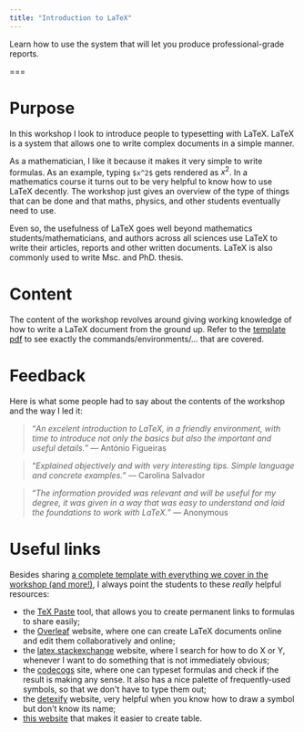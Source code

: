 ```yaml
---
title: "Introduction to LaTeX"
---
```


Learn how to use the system that will let you produce professional-grade reports.

===

# Purpose

In this workshop I look to introduce people to typesetting with LaTeX. LaTeX is a system that allows one to write complex documents in a simple manner.

As a mathematician, I like it because it makes it very simple to write formulas. As an example, typing `$x^2$` gets rendered as $x^2$.
In a mathematics course it turns out to be very helpful to know how to use LaTeX decently. The workshop just gives an overview of the type of things that can be done and that maths, physics, and other students eventually need to use.

Even so, the usefulness of LaTeX goes well beyond mathematics students/mathematicians, and authors across all sciences use LaTeX to write their articles, reports and other written documents.
LaTeX is also commonly used to write Msc. and PhD. thesis.


# Content

The content of the workshop revolves around giving working knowledge of how to write a LaTeX document from the ground up.
Refer to the [template pdf][gh-doc] to see exactly the commands/environments/... that are covered.


# Feedback

Here is what some people had to say about the contents of the workshop and the way I led it:

 > “*An excelent introduction to LaTeX, in a friendly environment, with time to introduce not only the basics but also the important and useful details.*”  &mdash; António Figueiras

<!-- -->

 > “*Explained objectively and with very interesting tips. Simple language and concrete examples.*”  &mdash; Carolina Salvador

<!-- -->

 > “*The information provided was relevant and will be useful for my degree, it was given in a way that was easy to understand and laid the foundations to work with LaTeX.*”  &mdash; Anonymous


# Useful links

Besides sharing [a complete template with everything we cover in the workshop (and more!)][gh-doc], I always point the students to these _really_ helpful resources:

 - the [TeX Paste][texpaste] tool, that allows you to create permanent links to formulas to share easily;
 - the [Overleaf][overleaf] website, where one can create LaTeX documents online and edit them collaboratively and online;
 - the [latex.stackexchange][latexse] website, where I search for how to do X or Y, whenever I want to do something that is not immediately obvious;
 - the [codecogs][codecogs] site, where one can typeset formulas and check if the result is making any sense. It also has a nice palette of frequently-used symbols, so that we don't have to type them out;
 - the [detexify][detexify] website, very helpful when you know how to draw a symbol but don't know its name;
 - [this website][tables] that makes it easier to create table.

[texpaste]: https://mathspp.com/texpaste
[overleaf]: https://www.overleaf.com?r=ff360a64&rm=d&rs=b
[latexse]: https://tex.stackexchange.com/
[codecogs]: https://www.codecogs.com/latex/eqneditor.php
[detexify]: http://detexify.kirelabs.org/classify.html
[tables]: https://www.tablesgenerator.com/
[gh-doc]: https://github.com/RojerGS/workshops/tree/master/intro-latex
